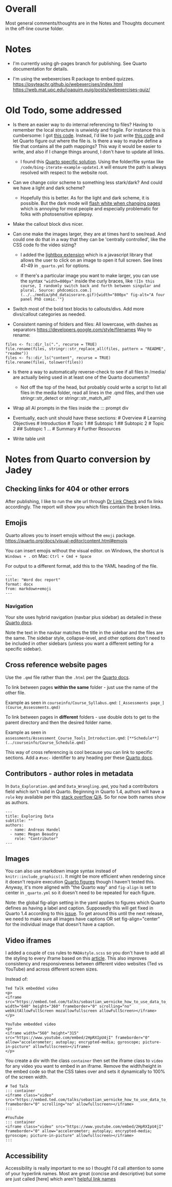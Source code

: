 # Overall

Most general comments/thoughts are in the Notes and Thoughts document in the off-line course folder.


# Notes

-   I'm currently using gh-pages branch for publishing. See Quarto documentation for details.

- I'm using the webexercises R package to embed quizzes. 
https://psyteachr.github.io/webexercises/index.html
https://web.mat.upc.edu/joaquim.puig/posts/webexercises-quiz/





# Old Todo, some addressed

-   Is there an easier way to do internal referencing to files?
    Having to remember the local structure is unwieldy and fragile.
    For instance this is cumbersome: I got [this code](../../../code/bing-iterate-example-update1.R).
    Instead, I'd like to just write [this code](bing-iterate-example-update1.R) and let Quarto figure out where the file is.
    Is there a way to maybe define a file that contains all the path mappings?
    This way it would be easier to write, and also if I change things around, I don't have to update all links.

    -   I found this [Quarto specific solution](https://github.com/quarto-dev/quarto-cli/discussions/6334#discussioncomment-6541441). Using the folder/file syntax like `/code/bing-iterate-example-update1.R` will ensure the path is always resolved with respect to the website root.

-   Can we change color scheme to something less stark/dark?
    And could we have a light and dark scheme?

    -   Hopefully this is better. As for the light and dark scheme, it is possible. But the dark mode will [flash white when changing pages](https://github.com/quarto-dev/quarto-cli/discussions/2588#discussioncomment-6092667) which is annoying for most people and especially problematic for folks with photosensitive epilepsy.

-   Make the callout block divs nicer.

-   Can one make the images larger, they are at times hard to see/read.
    And could one do that in a way that they can be 'centrally controlled', like the CSS code fo the video sizing?

    -   I added the [lightbox extension](https://github.com/quarto-ext/lightbox) which is a javascript library that allows the user to click on an image to open it full screen.
        See lines 41-49 in `_quarto.yml` for options.

    -   If there's a particular image you want to make larger, you can use the syntax `"width=800px"` inside the curly braces, like `![In this course, I randomly switch back and forth between singular and plural. Source: phdcomics.com.](../../media/phd_dataisorare.gif){width="800px" fig-alt="A four panel PhD comic.'"}`

-   Switch most of the bold text blocks to callouts/divs.
    Add more divs/callout categories as needed.


-   Consistent naming of folders and files: All lowercase, with dashes as separators https://developers.google.com/style/filenames
Way to rename:

```         
files <- fs::dir_ls(".", recurse = TRUE)
file.rename(files, stringr::str_replace_all(files, pattern = "README", "readme"))
files <- fs::dir_ls("content", recurse = TRUE)
file.rename(files, tolower(files))
```

-   Is there a way to automatically reverse-check to see if all files in /media/ are actually being used in at least one of the Quarto documents?

    -   Not off the top of the head, but probably could write a script to list all files in the media folder, read all lines in the .qmd files, and then use stringr::str_detect or stringr::str_match_all?

-   Wrap all AI prompts in the files inside the ::: prompt div

-   Eventually, each unit should have these sections: \# Overview \# Learning Objectives \# Introduction \# Topic 1 \## Subtopic 1 \## Subtopic 2 \# Topic 2 \## Subtopic 1 ... \# Summary \# Further Resources

-   Write table unit


# Notes from Quarto conversion by Jadey

## Checking links for 404 or other errors

After publishing, I like to run the site url through [Dr Link Check](https://www.drlinkcheck.com/) and fix links accordingly. The report will show you which files contain the broken links.

## Emojis

Quarto allows you to insert emojis without the `emoji` package.
<https://quarto.org/docs/visual-editor/content.html#emojis>

You can insert emojis without the visual editor.
on Windows, the shortcut is `Windows + .` on Mac: `Ctrl + Cmd + Space`

For output to a different format, add this to the YAML heading of the file.

```         
---
title: "Word doc report"
format: docx
from: markdown+emoji
---
```

### Navigation

Your site uses hybrid navigation (navbar plus sidebar) as detailed in these [Quarto docs](https://quarto.org/docs/websites/website-navigation.html#hybrid-navigation).

Note the text in the navbar matches the title in the sidebar and the files are the same.
The sidebar style, collapse-level, and other options don't need to be included in other sidebars (unless you want a different setting for a specific sidebar).

## Cross reference website pages

Use the `.qmd` file rather than the `.html` per the [Quarto docs](https://quarto.org/docs/websites/#linking).

To link between pages **within the same** folder - just use the name of the other file.

Example as seen in `courseinfo/Course_Syllabus.qmd`: `[_Assessments page_](Course_Assessments.qmd)`

To link between pages in **different** folders - use double dots to get to the parent directory and then the desired folder name.

Example as seen in `assessments/Assessment_Course_Tools_Introduction.qmd`: `[**Schedule**](../courseinfo/Course_Schedule.qmd)`

This way of cross referencing is cool because you can link to specific sections.
Add a `#sec-` identifier to any heading per these [Quarto docs](https://quarto.org/docs/authoring/cross-references.html#sections).

## Contributors - author roles in metadata

In `Data_Exploration.qmd` and `Data_Wrangling.qmd`, you had a contributors field which isn't valid in Quarto.
Beginning in Quarto 1.4, authors will have a `role` key available per this [stack overflow Q/A](https://stackoverflow.com/questions/77046856/how-to-get-author-roles-defined-in-quarto-document-to-appear-in-output).
So for now both names show as authors.

```         
---
title: Exploring Data  
subtitle: ""
authors: 
  - name: Andreas Handel
  - name: Megan Beaudry
    role: "Contributor"
---
```

## Images

You can also use markdown image syntax instead of `knitr::include_graphics()`.
It might be more efficient when rendering since it doesn't require execution [Quarto figures](https://quarto.org/docs/authoring/figures.html) though I haven't tested this.
Anyway, it's more aligned with "the Quarto way" and `fig-align` is set to center in `_quarto.yml` so it doesn't need to be repeated for each figure.

Note: the global fig-align setting in the yaml applies to figures which Quarto defines as having a label and caption.
Supposedly this will get fixed in Quarto 1.4 according to this [issue](https://github.com/quarto-dev/quarto-cli/issues/4315#issuecomment-1444304192).
To get around this until the next release, we need to make sure all images have captions OR set fig-align="center" for the individual image that doesn't have a caption.

## Video iframes

I added a couple of css rules to `MADAstyle.scss` so you don't have to add all the styling to every iframe based on this [article](https://www.h3xed.com/web-development/how-to-make-a-responsive-100-width-youtube-iframe-embed).
This also improves consistency and responsiveness between different video websites (Ted vs YouTube) and across different screen sizes.

Instead of:

```         
Ted Talk embedded video
<p>
<iframe src="https://embed.ted.com/talks/sebastian_wernicke_how_to_use_data_to_make_a_hit_tv_show" width="640" height="360" frameborder="0" scrolling="no" webkitAllowFullScreen mozallowfullscreen allowFullScreen></iframe>
</p>

YouTube embedded video
<p>
<iframe width="560" height="315" src="https://www.youtube.com/embed/2HpRXIpU4jI" frameborder="0" allow="accelerometer; autoplay; encrypted-media; gyroscope; picture-in-picture" allowfullscreen></iframe>
</p>
```

You create a div with the class `container` then set the iframe class to `video` for any video you want to embed in an iframe.
Remove the width/height in the embed code so that the CSS takes over and sets it dynamically to 100% of the screen width.

```         
# Ted Talk 
::: container 
<iframe class="video" src="https://embed.ted.com/talks/sebastian_wernicke_how_to_use_data_to_make_a_hit_tv_show" frameborder="0" scrolling="no" allowfullscreen></iframe>
:::

#YouTube 
::: container
<iframe class="video" src="https://www.youtube.com/embed/2HpRXIpU4jI" frameborder="0" allow="accelerometer; autoplay; encrypted-media; gyroscope; picture-in-picture" allowfullscreen></iframe> 
:::
```

## Accessibility

Accessibility is really important to me so I thought I'd call attention to some of your hyperlink names.
Most are great (concise and descriptive) but some are just called \[here\] which aren't [helpful link names](https://www.a11yproject.com/posts/creating-valid-and-accessible-links/)
